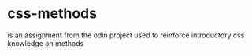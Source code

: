 # css-methods
is an assignment from the odin project used to reinforce introductory css knowledge on methods
